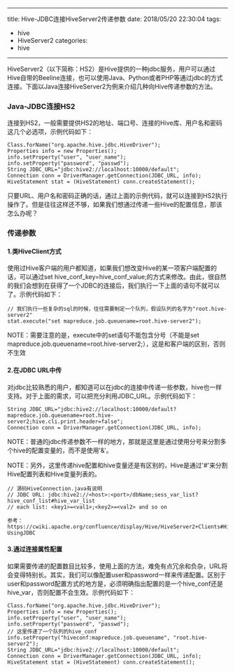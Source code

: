 
---
title: Hive-JDBC连接HiveServer2传递参数
date: 2018/05/20 22:30:04
tags:
- hive
- HiveServer2
categories:
- hive
---

HiveServer2（以下简称：HS2）是Hive提供的一种jdbc服务，用户可以通过Hive自带的Beeline连接，也可以使用Java、Python或者PHP等通过jdbc的方式连接。下面以Java连接HiveServer2为例来介绍几种向Hive传递参数的方法。

### Java-JDBC连接HS2

连接到HS2，一般需要提供HS2的地址、端口号、连接的Hive库、用户名和密码这几个必选项，示例代码如下：

```
Class.forName("org.apache.hive.jdbc.HiveDriver");
Properties info = new Properties();
info.setProperty("user", "user_name");
info.setProperty("password", "passwd");
String JDBC_URL="jdbc:hive2://localhost:10000/default";
Connection conn = DriverManager.getConnection(JDBC_URL, info);
HiveStatement stat = (HiveStatement) conn.createStatement();

```

只要URL、用户名和密码正确的话，通过上面的示例代码，就可以连接到HS2执行操作了。但是往往这样还不够，如果我们想通过传递一些Hive的配置信息，那该怎么办呢？


### 传递参数

#### 1.类HiveClient方式

使用过Hive客户端的用户都知道，如果我们想改变Hive的某一项客户端配置的话，可以通过set hive_conf_key=hive_conf_value;的方式来修改。由此，很自然的我们会想到在获得了一个JDBC的连接后，我们执行一下上面的语句不就可以了。示例代码如下：

```
// 我们执行一些复杂的sql的时候，往往需要制定一个队列，假设队列的名字为"root.hive-server2"
stat.execute("set mapreduce.job.queuename=root.hive-server2"); 

```

NOTE：需要注意的是，execute中的set语句不能包含分号（不能是set mapreduce.job.queuename=root.hive-server2;），这是和客户端的区别，否则不生效

#### 2.在JDBC URL中传

对jdbc比较熟悉的用户，都知道可以在jdbc的连接中传递一些参数，hive也一样支持。对于上面的需求，可以把充分利用JDBC_URL。示例代码如下：

```
String JDBC_URL="jdbc:hive2://localhost:10000/default?mapreduce.job.queuename=root.hive-server2;hive.cli.print.header=false";
Connection conn = DriverManager.getConnection(JDBC_URL, info);

```

NOTE：普通的jdbc传递参数不一样的地方，那就是这里是通过使用分号来分割多个hive的配置变量的，而不是使用'&'。

NOTE：另外，这里传递hive配置和hive变量还是有区别的，Hive是通过'#'来分割Hive配置列表和Hive变量列表的。

```
// 源码HiveConnection.java有说明
// JDBC URL: jdbc:hive2://<host>:<port>/dbName;sess_var_list?hive_conf_list#hive_var_list
// each list: <key1>=<val1>;<key2>=<val2> and so on

参考：
https://cwiki.apache.org/confluence/display/Hive/HiveServer2+Clients#HiveServer2Clients-UsingJDBC
```

#### 3.通过连接属性配置

如果需要传递的配置数目比较多，使用上面的方法，难免有点冗余和负杂，URL将会变得特别长。其实，我们可以像配置user和password一样来传递配置。区别于user和password配置方式的地方是，必须明确指出配置的是一个hive_conf还是hive_var，否则配置不会生效。示例代码如下：

```
Class.forName("org.apache.hive.jdbc.HiveDriver");
Properties info = new Properties();
info.setProperty("user", "user_name");
info.setProperty("password", "passwd");
// 这里传递了一个队列的hive_conf
info.setProperty("hiveconf:mapreduce.job.queuename", "root.hive-server2");
String JDBC_URL="jdbc:hive2://localhost:10000/default";
Connection conn = DriverManager.getConnection(JDBC_URL, info);
HiveStatement stat = (HiveStatement) conn.createStatement();

```


